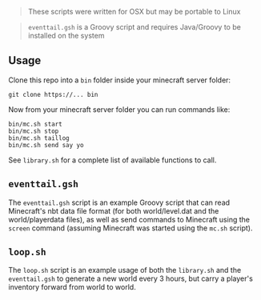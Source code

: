 > These scripts were written for OSX but may be portable to Linux

> `eventtail.gsh` is a Groovy script and requires Java/Groovy to be installed on the system

## Usage

Clone this repo into a `bin` folder inside your minecraft server folder:
```
git clone https://... bin
```

Now from your minecraft server folder you can run commands like:
```
bin/mc.sh start
bin/mc.sh stop
bin/mc.sh taillog
bin/mc.sh send say yo
```

See `library.sh` for a complete list of available functions to call.

## `eventtail.gsh`

The `eventtail.gsh` script is an example Groovy script that can read
Minecraft's nbt data file format (for both world/level.dat and the 
world/playerdata files), as well as send commands to Minecraft using
the `screen` command (assuming Minecraft was started using the `mc.sh`
script).

## `loop.sh`

The `loop.sh` script is an example usage of both the `library.sh` and 
the `eventtail.gsh` to generate a new world every 3 hours, but carry a
player's inventory forward from world to world.
